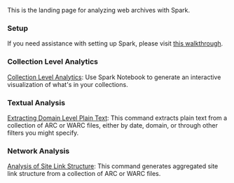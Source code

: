 This is the landing page for analyzing web archives with Spark.

### Setup

If you need assistance with setting up Spark, please visit [this walkthrough](http://lintool.github.io/warcbase-docs/Installing-and-Running-Spark-under-OS-X/).

### Collection Level Analytics

[Collection Level Analytics](http://lintool.github.io/warcbase-docs/Spark-Collection-Analytics/): Use Spark Notebook to generate an interactive visualization of what's in your collections.

### Textual Analysis

[Extracting Domain Level Plain Text](http://lintool.github.io/warcbase-docs/Spark-Extracting-Domain-Level-Plain-Text/): This command extracts plain text from a collection of ARC or WARC files, either by date, domain, or through other filters you might specify.

### Network Analysis

[Analysis of Site Link Structure](http://lintool.github.io/warcbase-docs/Spark-Analysis-of-Site-Link-Structure/): This command generates aggregated site link structure from a collection of ARC or WARC files. 